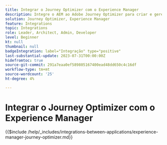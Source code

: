 ```yaml
---
title: Integrar o Journey Optimizer com o Experience Manager
description: Integre o AEM ao Adobe Journey Optimizer para criar e gerenciar jornadas do cliente.
solution: Journey Optimizer, Experience Manager
feature: Integrations
topic: Integrations
role: Leader, Architect, Admin, Developer
level: Beginner
kt: null
thumbnail: null
badgeIntegration: label="Integração" type="positive"
last-substantial-update: 2023-07-31T00:00:00Z
hidefromtoc: true
source-git-commit: 291a7eaa0ef589805167400ead48dd650c4c16df
workflow-type: tm+mt
source-wordcount: '25'
ht-degree: 4%

---
```



# Integrar o Journey Optimizer com o Experience Manager

{{$include /help/_includes/integrations-between-applications/experience-manager-journey-optimizer.md}}
